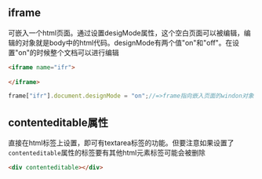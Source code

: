 ## iframe

可嵌入一个html页面。通过设置desigMode属性，这个空白页面可以被编辑，编辑的对象就是body中的html代码。designMode有两个值"on"和"off"。在设置"on"的时候整个文档可以进行编辑

```html
<iframe name="ifr">
    
</iframe>
```

```js
frame["ifr"].document.designMode = "on";//=>frame指向嵌入页面的windon对象
```

## contenteditable属性

直接在html标签上设置，即可有textarea标签的功能。但要注意如果设置了`contenteditable`属性的标签要有其他html元素标签可能会被删除

```html
<div contenteditable></div>
```

